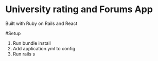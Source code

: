 # University rating and Forums App

Built with Ruby on Rails and React

#Setup
1. Run bundle install
2. Add application.yml to config
3. Run rails s
